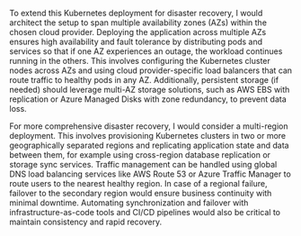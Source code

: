 To extend this Kubernetes deployment for disaster recovery, I would architect the setup to span multiple availability zones (AZs) within the chosen cloud provider. Deploying the application across multiple AZs ensures high availability and fault tolerance by distributing pods and services so that if one AZ experiences an outage, the workload continues running in the others. This involves configuring the Kubernetes cluster nodes across AZs and using cloud provider-specific load balancers that can route traffic to healthy pods in any AZ. Additionally, persistent storage (if needed) should leverage multi-AZ storage solutions, such as AWS EBS with replication or Azure Managed Disks with zone redundancy, to prevent data loss.

For more comprehensive disaster recovery, I would consider a multi-region deployment. This involves provisioning Kubernetes clusters in two or more geographically separated regions and replicating application state and data between them, for example using cross-region database replication or storage sync services. Traffic management can be handled using global DNS load balancing services like AWS Route 53 or Azure Traffic Manager to route users to the nearest healthy region. In case of a regional failure, failover to the secondary region would ensure business continuity with minimal downtime. Automating synchronization and failover with infrastructure-as-code tools and CI/CD pipelines would also be critical to maintain consistency and rapid recovery.
